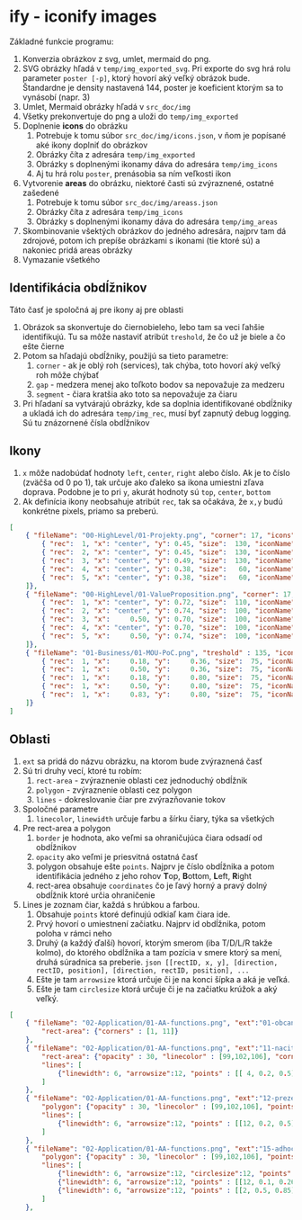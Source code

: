 # ify - iconify images

Základné funkcie programu:
1. Konverzia obrázkov z svg, umlet, mermaid do png. 
  1. SVG obrázky hľadá v `temp/img_exported_svg`. Pri exporte do svg hrá rolu parameter `poster [-p]`, ktorý hovorí aký veľký obrázok bude. Štandardne je density nastavená 144, poster je koeficient ktorým sa to vynásobí (napr. 3)
  2. Umlet, Mermaid obrázky hľadá v `src_doc/img`
  3. Všetky prekonvertuje do png a uloži do `temp/img_exported`
2. Doplnenie **icons** do obrázku
   1. Potrebuje k tomu súbor `src_doc/img/icons.json`, v ňom je popísané aké ikony doplniť do obrázkov
   2. Obrázky číta z adresára `temp/img_exported`
   3. Obrázky s doplnenými ikonamy dáva do adresára `temp/img_icons`   
   4. Aj tu hrá rolu `poster`, prenásobia sa ním veľkosti ikon
3. Vytvorenie **areas** do obrázku, niektoré časti sú zvýraznené, ostatné zašedené
   1. Potrebuje k tomu súbor `src_doc/img/areass.json`
   2. Obrázky číta z adresára `temp/img_icons`
   3. Obrázky s doplnenými ikonamy dáva do adresára `temp/img_areas`
4. Skombinovanie všektých obrázkov do jedného adresára, najprv tam dá zdrojové, potom ich prepíše obrázkami s ikonami (tie ktoré sú) a nakoniec pridá areas obrázky
5. Vymazanie všetkého

## Identifikácia obdĺžnikov

Táto časť je spoločná aj pre ikony aj pre oblasti
1. Obrázok sa skonvertuje do čiernobieleho, lebo tam sa veci ľahšie identifikujú. Tu sa môže nastaviť atribút `treshold`, že čo už je biele a čo ešte čierne
2. Potom sa hľadajú obdĺžniky, použijú sa tieto parametre:
   1. `corner` - ak je oblý roh (services), tak chýba, toto hovorí aký veľký roh môže chýbať
   2. `gap` - medzera menej ako toľkoto bodov sa nepovažuje za medzeru
   3. `segment` - čiara kratšia ako toto sa nepovažuje za čiaru
3. Pri hľadaní sa vytvárajú obrázky, kde sa doplnia identifikované obdĺžniky a ukladá ich do adresára `temp/img_rec`, musí byť zapnutý debug logging. Sú tu znázornené čísla obdĺžnikov

## Ikony

1. `x` môže nadobúdať hodnoty `left`, `center`, `right` alebo číslo. Ak je to číslo (zväčša od 0 po 1), tak určuje ako ďaleko sa ikona umiestni zľava doprava. Podobne je to pri `y`, akurát hodnoty sú `top`, `center`, `bottom`
2. Ak definícia ikony neobsahuje atribút `rec`, tak sa očakáva, že `x,y` budú konkrétne pixels, priamo sa preberú.

```json
[
    { "fileName": "00-HighLevel/01-Projekty.png", "corner": 17, "icons": [
        { "rec":  1, "x": "center", "y": 0.45, "size":  130, "iconName": "CSRU.png"},
        { "rec":  2, "x": "center", "y": 0.45, "size":  130, "iconName": "OverSi.png"},
        { "rec":  3, "x": "center", "y": 0.49, "size":  130, "iconName": "MyData.png"},
        { "rec":  4, "x": "center", "y": 0.38, "size":   60, "iconName": "CIP.png"},
        { "rec":  5, "x": "center", "y": 0.38, "size":   60, "iconName": "DI.png"}
    ]},
    { "fileName": "00-HighLevel/01-ValueProposition.png", "corner": 17, "gap": 20, "segment": 30, "treshold" : 150, "icons": [
        { "rec":  1, "x": "center", "y": 0.72, "size":  110, "iconName": "DXC_Miscellaneous_Icons/Business-Strategy/Business_Strategy_PersonCircle.svg"},
        { "rec":  2, "x": "center", "y": 0.74, "size":  100, "iconName": "DXC_Miscellaneous_Icons/Agile/Agile_Megaphone.svg"},
        { "rec":  3, "x":     0.50, "y": 0.70, "size":  100, "iconName": "DXC_Miscellaneous_Icons/Business-Strategy/Business_Strategy_Puzzle.svg"},
        { "rec":  4, "x": "center", "y": 0.70, "size":  100, "iconName": "DXC_Miscellaneous_Icons/AI/AI_CircuitBrain2.svg"},
        { "rec":  5, "x":     0.50, "y": 0.74, "size":  100, "iconName": "DXC_Miscellaneous_Icons/Business-Management/Business_Management_PersonCheckbox.svg"}
    ]},
    { "fileName": "01-Business/01-MOU-PoC.png", "treshold" : 135, "icons": [
        { "rec":  1, "x":     0.18, "y":     0.36, "size":  75, "iconName": "ArtIntel.png"},
        { "rec":  1, "x":     0.50, "y":     0.36, "size":  75, "iconName": "lifecycle.png"},
        { "rec":  1, "x":     0.18, "y":     0.80, "size":  75, "iconName": "insurance.png"},
        { "rec":  1, "x":     0.50, "y":     0.80, "size":  75, "iconName": "people_secure.png"},
        { "rec":  1, "x":     0.83, "y":     0.80, "size":  75, "iconName": "DesignThinking.png"}
    ]}
]
```

## Oblasti

1. `ext` sa pridá do názvu obrázku, na ktorom bude zvýraznená časť
2. Sú tri druhy vecí, ktoré tu robím:
   1. `rect-area` - zvýraznenie oblasti cez jednoduchý obdĺžnik
   2. `polygon` - zvýraznenie oblasti cez polygon
   3. `lines` - dokreslovanie čiar pre zvýrazňovanie tokov
3. Spoločné parametre
   1. `linecolor`, `linewidth` určuje farbu a šírku čiary, týka sa všetkých
4. Pre rect-area a polygon
   1. `border` je hodnota, ako veľmi sa ohraničujúca čiara odsadí od obdĺžnikov
   2. `opacity` ako veľmi je priesvitná ostatná časť
   3. polygon obsahuje ešte `points`. Najprv je číslo obdĺžnika a potom identifikácia jedného z jeho rohov **T**op, **B**ottom, **L**eft, **R**ight
   4. rect-area obsahuje `coordinates` čo je ľavý horný a pravý dolný obdĺžnik ktoré určia ohraničenie
5. Lines je zoznam čiar, každá s hrúbkou a farbou. 
   1. Obsahuje `points` ktoré definujú odkiaľ kam čiara ide. 
   2. Prvý hovorí o umiestnení začiatku. Najprv id obdĺžnika, potom poloha v rámci neho
   3. Druhý (a každý ďalší) hovorí, ktorým smerom (iba T/D/L/R takže kolmo), do ktorého obdĺžnika a tam pozícia v smere ktorý sa mení, druhá súradnica sa preberie. ```json [[rectID, x, y], [direction, rectID, position], [direction, rectID, position], ...```
   4. Ešte je tam `arrowsize` ktorá určuje či je na konci šípka a aká je veľká.
   5. Ešte je tam `circlesize` ktorá určuje či je na začiatku krúžok a aký veľký.

```json
[
    { "fileName": "02-Application/01-AA-functions.png", "ext":"01-obcan", 
        "rect-area": {"corners" : [1, 11]}
    },
    { "fileName": "02-Application/01-AA-functions.png", "ext":"11-nacitanie", 
        "rect-area": {"opacity" : 30, "linecolor" : [99,102,106], "corners" : [3, 12]},
        "lines": [
            {"linewidth": 6, "arrowsize":12, "points" : [[ 4, 0.2, 0.5], [3, "L", 0.5], [12, "D", 0.6]]}
        ]
    },
    { "fileName": "02-Application/01-AA-functions.png", "ext":"12-prezeranie", 
        "polygon": {"opacity" : 30, "linecolor" : [99,102,106], "points":[[1, "TL"], [2, "TR"], [12, "TL"], [12, "TR"], [12, "BR"], [2, "BL"], [7, "BR"], [7, "BL"]]},
        "lines": [
            {"linewidth": 6, "arrowsize":12, "points" : [[12, 0.2, 0.5], [2, "L", 0.5], [2, "U", 0.15], [1, "L", 0.5]]}
        ]
    },
    { "fileName": "02-Application/01-AA-functions.png", "ext":"15-adhoc-poskytnutie2", 
        "polygon": {"opacity" : 30, "linecolor" : [99,102,106], "points" : [[1, "TL"], [2, "TR"], [12, "TL"], [12, "TR"], [12, "BR"], [11, "BL"]]},
        "lines": [
            {"linewidth": 6, "arrowsize":12, "circlesize":12, "points" : [[7, 0.5, 0.3], [1, "U", 0.8], [2, "R", 0.2], [2, "D", 0.78], [11, "L", 0.8]]},
            {"linewidth": 6, "arrowsize":12, "points" : [[12, 0.1, 0.26], [2, "L", 0.8], [2, "U", 0.1], [1, "L", 0.25], [7, "D", 0.3]]},
            {"linewidth": 6, "arrowsize":12, "points" : [[2, 0.5, 0.85], [11, "L", 0.8]]}
        ]
    },
```
